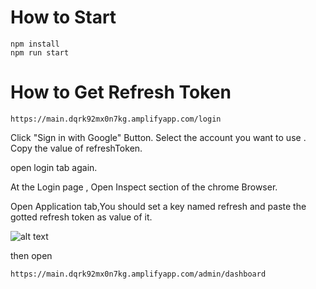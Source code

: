  
# How to Start
```
npm install 
npm run start

```

# How to Get Refresh Token
 ```
https://main.dqrk92mx0n7kg.amplifyapp.com/login

 ```
Click  "Sign in with Google" Button.
Select the account you want to use .
Copy the value of refreshToken.
 
open login tab again.

 
At the Login page , Open Inspect section of the chrome Browser.

Open Application tab,You should set a key named refresh and paste the gotted refresh token as value of it.

![alt text](https://github.com/akcpetia/mailtag-v2-frontend/blob/main/image.png)

then open

```
https://main.dqrk92mx0n7kg.amplifyapp.com/admin/dashboard

```




